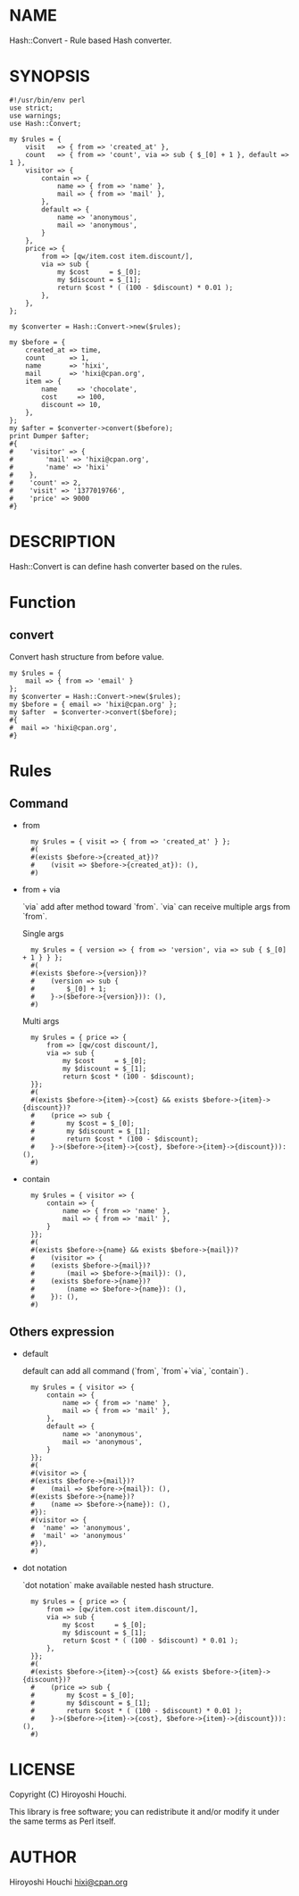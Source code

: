 # NAME

Hash::Convert - Rule based Hash converter.

# SYNOPSIS

    #!/usr/bin/env perl
    use strict;
    use warnings;
    use Hash::Convert;

    my $rules = {
        visit   => { from => 'created_at' },
        count   => { from => 'count', via => sub { $_[0] + 1 }, default => 1 },
        visitor => {
            contain => {
                name => { from => 'name' },
                mail => { from => 'mail' },
            },
            default => {
                name => 'anonymous',
                mail => 'anonymous',
            }
        },
        price => {
            from => [qw/item.cost item.discount/],
            via => sub {
                my $cost     = $_[0];
                my $discount = $_[1];
                return $cost * ( (100 - $discount) * 0.01 );
            },
        },
    };

    my $converter = Hash::Convert->new($rules);

    my $before = {
        created_at => time,
        count      => 1,
        name       => 'hixi',
        mail       => 'hixi@cpan.org',
        item => {
            name     => 'chocolate',
            cost     => 100,
            discount => 10,
        },
    };
    my $after = $converter->convert($before);
    print Dumper $after;
    #{
    #    'visitor' => {
    #        'mail' => 'hixi@cpan.org',
    #        'name' => 'hixi'
    #    },
    #    'count' => 2,
    #    'visit' => '1377019766',
    #    'price' => 9000
    #}

# DESCRIPTION

Hash::Convert is can define hash converter based on the rules.

# Function

## convert

Convert hash structure from before value.

    my $rules = {
        mail => { from => 'email' }
    };
    my $converter = Hash::Convert->new($rules);
    my $before = { email => 'hixi@cpan.org' };
    my $after  = $converter->convert($before);
    #{
    #  mail => 'hixi@cpan.org',
    #}

# Rules

## Command

- from

        my $rules = { visit => { from => 'created_at' } };
        #(
        #(exists $before->{created_at})?
        #    (visit => $before->{created_at}): (),
        #)
- from + via

    \`via\` add after method toward \`from\`.
    \`via\` can receive multiple args from \`from\`.

    Single args

        my $rules = { version => { from => 'version', via => sub { $_[0] + 1 } } };
        #(
        #(exists $before->{version})?
        #    (version => sub {
        #        $_[0] + 1;
        #    }->($before->{version})): (),
        #)

    Multi args

        my $rules = { price => {
            from => [qw/cost discount/],
            via => sub {
                my $cost     = $_[0];
                my $discount = $_[1];
                return $cost * (100 - $discount);
        }};
        #(
        #(exists $before->{item}->{cost} && exists $before->{item}->{discount})?
        #    (price => sub {
        #        my $cost = $_[0];
        #        my $discount = $_[1];
        #        return $cost * (100 - $discount);
        #    }->($before->{item}->{cost}, $before->{item}->{discount})): (),
        #)

- contain

        my $rules = { visitor => {
            contain => {
                name => { from => 'name' },
                mail => { from => 'mail' },
            }
        }};
        #(
        #(exists $before->{name} && exists $before->{mail})?
        #    (visitor => {
        #    (exists $before->{mail})?
        #        (mail => $before->{mail}): (),
        #    (exists $before->{name})?
        #        (name => $before->{name}): (),
        #    }): (),
        #)

## Others expression

- default

    default can add all command (\`from\`, \`from\`+\`via\`, \`contain\`) .

        my $rules = { visitor => {
            contain => {
                name => { from => 'name' },
                mail => { from => 'mail' },
            },
            default => {
                name => 'anonymous',
                mail => 'anonymous',
            }
        }};
        #(
        #(visitor => {
        #(exists $before->{mail})?
        #    (mail => $before->{mail}): (),
        #(exists $before->{name})?
        #    (name => $before->{name}): (),
        #}):
        #(visitor => {
        #  'name' => 'anonymous',
        #  'mail' => 'anonymous'
        #}),
        #)

- dot notation

    \`dot notation\` make available nested hash structure.

        my $rules = { price => {
            from => [qw/item.cost item.discount/],
            via => sub {
                my $cost     = $_[0];
                my $discount = $_[1];
                return $cost * ( (100 - $discount) * 0.01 );
            },
        }};
        #(
        #(exists $before->{item}->{cost} && exists $before->{item}->{discount})?
        #    (price => sub {
        #        my $cost = $_[0];
        #        my $discount = $_[1];
        #        return $cost * ( (100 - $discount) * 0.01 );
        #    }->($before->{item}->{cost}, $before->{item}->{discount})): (),
        #)



# LICENSE

Copyright (C) Hiroyoshi Houchi.

This library is free software; you can redistribute it and/or modify
it under the same terms as Perl itself.

# AUTHOR

Hiroyoshi Houchi <hixi@cpan.org>
